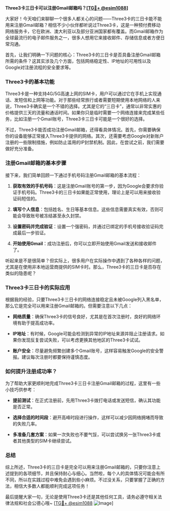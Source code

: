 **Three3卡三日卡可以注册Gmail邮箱吗？[[TG💪+ @esim1088](https://t.me/s/esim1088)]**

大家好！今天咱们来聊聊一个很多人都关心的问题——Three3卡的三日卡能不能用来注册Gmail邮箱？相信不少小伙伴都听说过Three3卡，这是一种预付费移动网络服务卡，它在欧洲、澳大利亚以及部分亚洲国家都有覆盖。而Gmail邮箱作为全球最流行的电子邮件服务之一，很多人想用它来接收邮件、存储信息或者方便日常沟通。

首先，让我们明确一下问题的核心：Three3卡的三日卡是否具备注册Gmail邮箱所需的条件？这其实涉及几个方面，包括网络稳定性、IP地址的可用性以及Google对注册流程的安全要求等。

### Three3卡的基本功能

Three3卡是一种支持4G/5G高速上网的SIM卡，用户可以通过它在手机上实现通话、发短信和上网等功能。对于那些经常旅行或者需要短期使用本地网络的人来说，Three3卡确实是一个不错的选择。尤其是它的“三日卡”，通常以非常实惠的价格提供三天的流量和通话时间。如果你只是临时需要一个网络连接来完成某些任务，比如注册一个Gmail账号，Three3卡三日卡可能是一个很好的选择。

不过，Three3卡能否成功注册Gmail邮箱，还得看具体情况。首先，你需要确保你的设备能够正常接入Three3卡提供的网络。其次，还需要考虑Google对新账户注册的一些限制措施，例如防止滥用的IP封禁机制。因此，在尝试之前，我们需要做好充分准备。

### 注册Gmail邮箱的基本步骤

接下来，我们简单回顾一下通过手机号码注册Gmail邮箱的基本流程：

1. **获取有效的手机号码**：这是注册Gmail账号的第一步，因为Google会要求你验证手机号码。Three3卡的三日卡如果能正常使用，理论上是可以用来接收验证码短信的。
   
2. **填写个人信息**：包括姓名、生日等基本信息。这些信息需要真实有效，否则可能会导致账号被冻结甚至永久封禁。

3. **设置密码并完成验证**：设置一个强密码，并通过已绑定的手机号接收验证码完成最后一步验证。

4. **开始使用Gmail**：成功注册后，你可以立即开始使用Gmail发送和接收邮件了。

听起来是不是很简单？但实际上，很多用户在实际操作中遇到了各种各样的问题，尤其是在使用非本地运营商提供的SIM卡时。那么，Three3卡的三日卡是否存在类似的隐患呢？

### Three3卡三日卡的实际应用

根据我的经验，只要Three3卡三日卡的网络连接稳定且未被Google列入黑名单，那么它是完全可以用来注册Gmail邮箱的。但需要注意以下几点：

- **网络质量**：确保Three3卡的信号良好，尤其是在首次注册时，良好的网络环境有助于提高成功率。
  
- **IP地址**：有时候，Google可能会检测到异常的IP地址来源并阻止注册请求。如果你发现反复尝试失败，可以考虑更换其他地区的Three3卡试试。

- **账户安全**：尽量避免频繁创建多个Gmail账号，这样容易触发Google的安全警报。建议每次注册时都要保持谨慎态度。

### 如何提升注册成功率？

为了帮助大家更顺利地完成Three3卡三日卡注册Gmail邮箱的过程，这里有一些小技巧供参考：

- **提前测试**：在正式注册前，先用Three3卡拨打电话或发送短信，确认其功能是否正常。
  
- **选择合适的时间段**：避开高峰时段进行操作，这样可以减少因网络拥堵而导致的失败几率。

- **多准备几套方案**：如果一次失败也不要气馁，可以尝试换另一张Three3卡或者其他类型的SIM卡继续尝试。

### 总结

综上所述，Three3卡的三日卡是完全可以用来注册Gmail邮箱的，只要你注意上述提到的各项细节，并且保持耐心与细心。当然啦，每个人的具体情况可能会有所不同，所以在实践过程中难免会遇到些小麻烦。不过没关系，只要掌握了正确的方法，相信大多数人都能顺利完成这项任务！

最后提醒大家一句，无论是使用Three3卡还是其他任何工具，请务必遵守相关法律法规和社会公德心哦~ [[TG💪+ @esim1088](https://t.me/s/esim1088) ![Image](https://i.postimg.cc/4NQfJmqS/Snipaste-2025-05-13-00-14-12.png)]